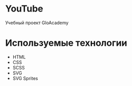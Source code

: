 # YouTube
Учебный проект GloAcademy

# Используемые технологии

- HTML
- CSS
- SCSS
- SVG
- SVG Sprites
